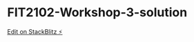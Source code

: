 # FIT2102-Workshop-3-solution

[Edit on StackBlitz ⚡️](https://stackblitz.com/edit/vitejs-vite-b8z5be)